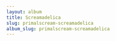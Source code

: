 ```yaml
---
layout: album
title: Screamadelica
slug: primalscream-screamadelica
album_slug: primalscream-screamadelica
---
```

